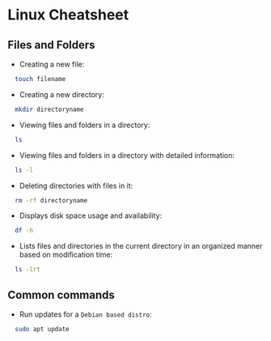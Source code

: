 # Linux Cheatsheet

## Files and Folders

- Creating a new file:

```sh
  touch filename
```

- Creating a new directory:

```sh
  mkdir directoryname
```

- Viewing files and folders in a directory:

```sh
  ls
```

- Viewing files and folders in a directory with detailed information:

```sh
  ls -l
```

- Deleting directories with files in it:

```sh
  rm -rf directoryname
```

- Displays disk space usage and availability:

```sh
  df -h
```

- Lists files and directories in the current directory in an organized manner based on modification time:
  
```sh
  ls -lrt
```

## Common commands

- Run updates for a `Debian based distro`:

```sh
  sudo apt update
```
